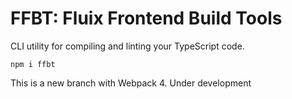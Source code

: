 # FFBT: Fluix Frontend Build Tools
CLI utility for compiling and linting your TypeScript code.

`npm i ffbt`

This is a new branch with Webpack 4. Under development
